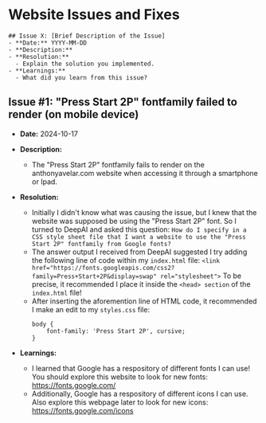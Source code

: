# Website Issues and Fixes
```
## Issue X: [Brief Description of the Issue]
- **Date:** YYYY-MM-DD
- **Description:**
- **Resolution:**
  - Explain the solution you implemented.
- **Learnings:**
  - What did you learn from this issue?
```

## Issue #1: "Press Start 2P" fontfamily failed to render (on mobile device)
- **Date:** 2024-10-17
- **Description:**
  - The "Press Start 2P" fontfamily fails to render on the anthonyavelar.com website when accessing it through a smartphone or Ipad.

- **Resolution:**
  - Initially I didn't know what was causing the issue, but I knew that the website was supposed be using the "Press Start 2P" font. So I turned to DeepAI and asked this question: `How do I specify in a CSS style sheet file that I want a website to use the "Press Start 2P" fontfamily from Google fonts?`
  - The answer output I received from DeepAI suggested I try adding the following line of code within my `index.html` file: 
  ```<link href="https://fonts.googleapis.com/css2?family=Press+Start+2P&display=swap" rel="stylesheet">``` 
  To be precise, it recommended I place it inside the `<head> section` of the `index.html` file!
  - After inserting the aforemention line of HTML code, it recommended I make an edit to my `styles.css` file:
    ```
    body {
        font-family: 'Press Start 2P', cursive;
    }
    ```

- **Learnings:**
  - I learned that Google has a respository of different fonts I can use! You should explore this website to look for new fonts: https://fonts.google.com/
  - Additionally, Google has a respository of different icons I can use. Also explore this webpage later to look for new icons: https://fonts.google.com/icons

